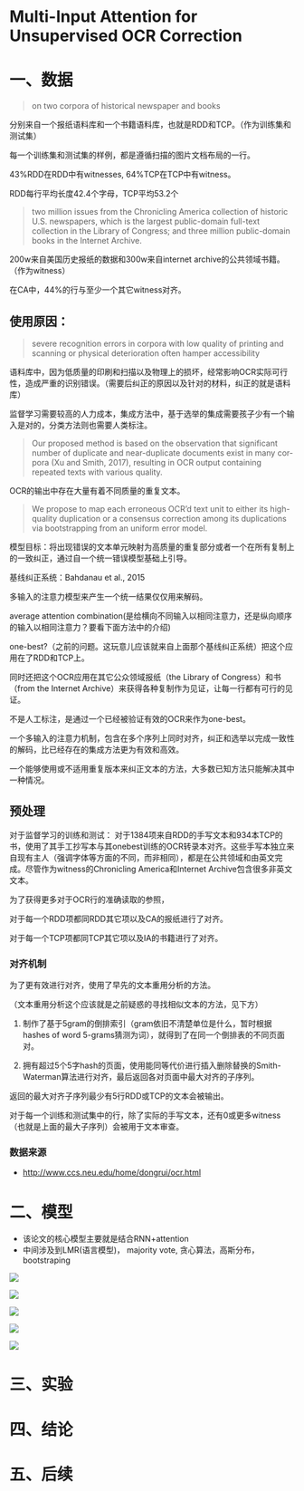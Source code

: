 # Multi-Input Attention for Unsupervised OCR Correction

# 一、数据

>  on two corpora of historical newspaper and books 

分别来自一个报纸语料库和一个书籍语料库，也就是RDD和TCP。（作为训练集和测试集）

每一个训练集和测试集的样例，都是遵循扫描的图片文档布局的一行。

43%RDD在RDD中有witnesses, 64%TCP在TCP中有witness。

RDD每行平均长度42.4个字母，TCP平均53.2个



>  two million issues from the Chronicling America collection of historic U.S. newspapers, which is the largest public-domain full-text collection in the Library of Congress; and three million public-domain books in the Internet Archive. 

200w来自美国历史报纸的数据和300w来自internet archive的公共领域书籍。（作为witness）

在CA中，44%的行与至少一个其它witness对齐。



## 使用原因：

> severe recognition errors in corpora with low quality of printing and scanning or physical deterioration often hamper accessibility

语料库中，因为低质量的印刷和扫描以及物理上的损坏，经常影响OCR实际可行性，造成严重的识别错误。（需要后纠正的原因以及针对的材料，纠正的就是语料库）

监督学习需要较高的人力成本，集成方法中，基于选举的集成需要孩子少有一个输入是对的，分类方法则也需要人类标注。

> Our proposed method is based on the observation that significant number of duplicate
> and near-duplicate documents exist in many cor-pora (Xu and Smith, 2017), resulting in OCR output containing repeated texts with various quality.

OCR的输出中存在大量有着不同质量的重复文本。

> We propose to map each erroneous OCR’d text unit to either its high-quality duplication or a consensus correction among its duplications via bootstrapping from an uniform error model. 

模型目标：将出现错误的文本单元映射为高质量的重复部分或者一个在所有复制上的一致纠正，通过自一个统一错误模型基础上引导。

基线纠正系统：Bahdanau et al., 2015

多输入的注意力模型来产生一个统一结果仅仅用来解码。

average attention combination(是给横向不同输入以相同注意力，还是纵向顺序的输入以相同注意力？要看下面方法中的介绍)

one-best?（之前的问题。这玩意儿应该就来自上面那个基线纠正系统）把这个应用在了RDD和TCP上。

同时还把这个OCR应用在其它公众领域报纸（the Library of Congress）和书（from the Internet Archive）来获得各种复制作为见证，让每一行都有可行的见证。

不是人工标注，是通过一个已经被验证有效的OCR来作为one-best。

一个多输入的注意力机制，包含在多个序列上同时对齐，纠正和选举以完成一致性的解码，比已经存在的集成方法更为有效和高效。

一个能够使用或不适用重复版本来纠正文本的方法，大多数已知方法只能解决其中一种情况。

## 预处理

对于监督学习的训练和测试：
对于1384项来自RDD的手写文本和934本TCP的书，使用了其手工抄写本与其onebest训练的OCR转录本对齐。这些手写本独立来自现有主人（强调字体等方面的不同，而非相同），都是在公共领域和由英文完成。尽管作为witness的Chronicling America和Internet Archive包含很多非英文文本。

为了获得更多对于OCR行的准确读取的参照，

对于每一个RDD项都同RDD其它项以及CA的报纸进行了对齐。

对于每一个TCP项都同TCP其它项以及IA的书籍进行了对齐。

### 对齐机制

为了更有效进行对齐，使用了早先的文本重用分析的方法。

（文本重用分析这个应该就是之前疑惑的寻找相似文本的方法，见下方）

1. 制作了基于5gram的倒排索引（gram依旧不清楚单位是什么，暂时根据hashes of word 5-grams猜测为词），就得到了在同一个倒排表的不同页面对。

2. 拥有超过5个5字hash的页面，使用能同等代价进行插入删除替换的Smith-Waterman算法进行对齐，最后返回各对页面中最大对齐的子序列。

返回的最大对齐子序列最少有5行RDD或TCP的文本会被输出。

对于每一个训练和测试集中的行，除了实际的手写文本，还有0或更多witness（也就是上面的最大子序列）会被用于文本审查。



### 数据来源

- <http://www.ccs.neu.edu/home/dongrui/ocr.html>

# 二、模型

- 该论文的核心模型主要就是结合RNN+attention
- 中间涉及到LMR(语言模型)， majority vote, 贪心算法，高斯分布，bootstraping

![ ](https://raw.githubusercontent.com/yaolinxia/img_resource/master/papers/commonsense/QQ图片20190128202241.png)



![ ](https://raw.githubusercontent.com/yaolinxia/img_resource/master/papers/commonsense/QQ图片20190128202253.png)

![ ](https://raw.githubusercontent.com/yaolinxia/img_resource/master/papers/commonsense/QQ图片20190128202257.png)

![ ](https://raw.githubusercontent.com/yaolinxia/img_resource/master/papers/commonsense/QQ图片20190128202303.png)

![ ](https://raw.githubusercontent.com/yaolinxia/img_resource/master/papers/commonsense/QQ图片20190128202307.png)



# 三、实验





# 四、结论





# 五、后续











